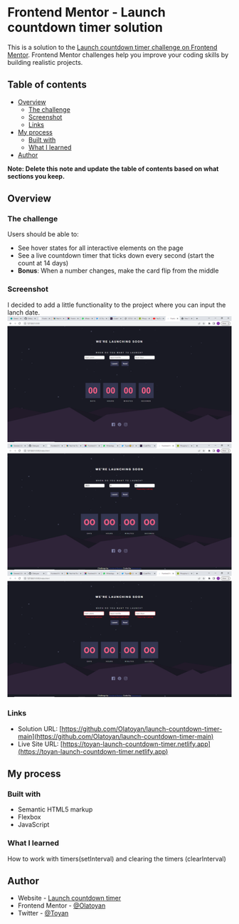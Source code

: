 # Frontend Mentor - Launch countdown timer solution

This is a solution to the [Launch countdown timer challenge on Frontend Mentor](https://www.frontendmentor.io/challenges/launch-countdown-timer-N0XkGfyz-). Frontend Mentor challenges help you improve your coding skills by building realistic projects.

## Table of contents

- [Overview](#overview)
  - [The challenge](#the-challenge)
  - [Screenshot](#screenshot)
  - [Links](#links)
- [My process](#my-process)
  - [Built with](#built-with)
  - [What I learned](#what-i-learned)
- [Author](#author)

**Note: Delete this note and update the table of contents based on what sections you keep.**

## Overview

### The challenge

Users should be able to:

- See hover states for all interactive elements on the page
- See a live countdown timer that ticks down every second (start the count at 14 days)
- **Bonus**: When a number changes, make the card flip from the middle

### Screenshot

I decided to add a little functionality to the project where you can input the lanch date.
![](./design/Screenshot%202023-04-27%20043049.png)
![](./design/Screenshot%202023-04-27%20043808.png)
![](./design/Screenshot%202023-04-27%20043714.png)

### Links

- Solution URL: [https://github.com/Olatoyan/launch-countdown-timer-main](https://github.com/Olatoyan/launch-countdown-timer-main)
- Live Site URL: [https://toyan-launch-countdown-timer.netlify.app](https://toyan-launch-countdown-timer.netlify.app)

## My process

### Built with

- Semantic HTML5 markup
- Flexbox
- JavaScript

### What I learned

How to work with timers(setInterval) and clearing the timers (clearInterval)

## Author

- Website - [Launch countdown timer](https://toyan-launch-countdown-timer.netlify.app)
- Frontend Mentor - [@Olatoyan](https://www.frontendmentor.io/profile/olatoyan)
- Twitter - [@Toyan](https://twitter.com/_Annonnymouss_)
